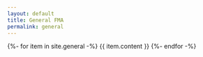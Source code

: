 ```yaml
---
layout: default
title: General FMA
permalink: general
---
```


{%- for item in site.general -%}
  {{ item.content }}
{%- endfor -%}
